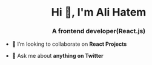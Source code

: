 <h1 align="center">Hi 👋, I'm Ali Hatem</h1>
<h3 align="center">A frontend developer(React.js)</h3>

- 👯 I’m looking to collaborate on **React Projects**

- 💬 Ask me about **anything on Twitter**
